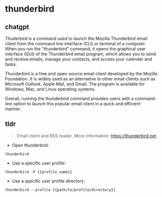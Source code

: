 # thunderbird 
## chatgpt 
Thuderbird is a command used to launch the Mozilla Thunderbird email client from the command line interface (CLI) or terminal of a computer. When you run the "thunderbird" command, it opens the graphical user interface (GUI) of the Thunderbird email program, which allows you to send and receive emails, manage your contacts, and access your calendar and tasks. 

Thunderbird is a free and open-source email client developed by the Mozilla Foundation. It is widely used as an alternative to other email clients such as Microsoft Outlook, Apple Mail, and Gmail. The program is available for Windows, Mac, and Linux operating systems. 

Overall, running the thunderbird command provides users with a command-line option to launch this popular email client in a quick and efficient manner. 

## tldr 
 
> Email client and RSS reader.
> More information: <https://thunderbird.net>.

- Open thunderbird:

`thunderbird`

- Use a specific user profile:

`thunderbird -P {{profile_name}}`

- Use a specific user profile directory:

`thunderbird --profile {{path/to/profile/directory}}`
